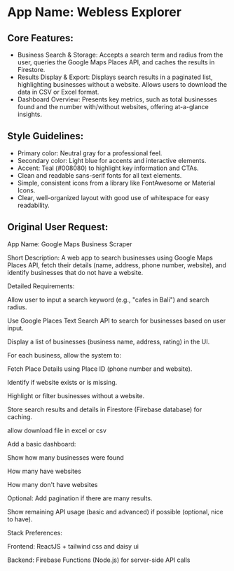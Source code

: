 # **App Name**: Webless Explorer

## Core Features:

- Business Search & Storage: Accepts a search term and radius from the user, queries the Google Maps Places API, and caches the results in Firestore.
- Results Display & Export: Displays search results in a paginated list, highlighting businesses without a website. Allows users to download the data in CSV or Excel format.
- Dashboard Overview: Presents key metrics, such as total businesses found and the number with/without websites, offering at-a-glance insights.

## Style Guidelines:

- Primary color: Neutral gray for a professional feel.
- Secondary color: Light blue for accents and interactive elements.
- Accent: Teal (#008080) to highlight key information and CTAs.
- Clean and readable sans-serif fonts for all text elements.
- Simple, consistent icons from a library like FontAwesome or Material Icons.
- Clear, well-organized layout with good use of whitespace for easy readability.

## Original User Request:
App Name:
Google Maps Business Scraper

Short Description:
A web app to search businesses using Google Maps Places API, fetch their details (name, address, phone number, website), and identify businesses that do not have a website.

Detailed Requirements:

Allow user to input a search keyword (e.g., "cafes in Bali") and search radius.

Use Google Places Text Search API to search for businesses based on user input.

Display a list of businesses (business name, address, rating) in the UI.

For each business, allow the system to:

Fetch Place Details using Place ID (phone number and website).

Identify if website exists or is missing.

Highlight or filter businesses without a website.

Store search results and details in Firestore (Firebase database) for caching.

allow download file in excel or csv

Add a basic dashboard:

Show how many businesses were found

How many have websites

How many don't have websites

Optional: Add pagination if there are many results.

Show remaining API usage (basic and advanced) if possible (optional, nice to have).

Stack Preferences:

Frontend: ReactJS + tailwind css and daisy ui

Backend: Firebase Functions (Node.js) for server-side API calls
  